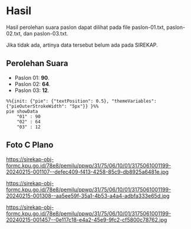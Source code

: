 # Hasil

Hasil perolehan suara paslon dapat dilihat pada file paslon-01.txt, paslon-02.txt, dan paslon-03.txt.

Jika tidak ada, artinya data tersebut belum ada pada SIREKAP.

## Perolehan Suara

 * Paslon 01: **90**.
 * Paslon 02: **64**.
 * Paslon 03: **12**.

```mermaid
%%{init: {"pie": {"textPosition": 0.5}, "themeVariables": {"pieOuterStrokeWidth": "5px"}} }%%
pie showData
    "01" : 90
    "02" : 64
    "03" : 12
```
## Foto C Plano

https://sirekap-obj-formc.kpu.go.id/78e8/pemilu/ppwp/31/75/06/10/01/3175061001199-20240215-001107--defec409-f413-4258-85c9-db8925a6481e.jpg

https://sirekap-obj-formc.kpu.go.id/78e8/pemilu/ppwp/31/75/06/10/01/3175061001199-20240215-001308--aa5ee59f-35a1-4b53-a4a4-adbfa333e65d.jpg

https://sirekap-obj-formc.kpu.go.id/78e8/pemilu/ppwp/31/75/06/10/01/3175061001199-20240215-001457--0e117c18-e4a2-45e9-9fc2-cf5800c78762.jpg
